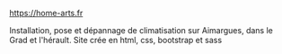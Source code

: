 https://home-arts.fr

Installation, pose et dépannage de climatisation sur Aimargues, dans le Grad et l'hérault.
Site crée en html, css, bootstrap et sass
